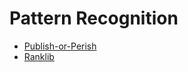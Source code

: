 # Pattern Recognition

* [Publish-or-Perish](https://en.wikipedia.org/wiki/Publish_or_perish)
* [Ranklib](https://sourceforge.net/p/lemur/code/HEAD/tree/RankLib/)